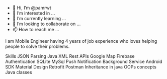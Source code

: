 - 👋 Hi, I’m @pamrwt
- 👀 I’m interested in ...
- 🌱 I’m currently learning ...
- 💞️ I’m looking to collaborate on ...
- 📫 How to reach me ...

I am Mobile Engineer having 4 years of job experience who loves helping people to solve their problems.

Skills
JSON Parsing
Java
XML
Rest APIs
Google Map
Firebase Authentication
SQLite
MySql
Push Notification
Background Service
Android SDK
Material Design
Retrofit
Postman
Inheritance in java
OOPs concepts
Java classes
